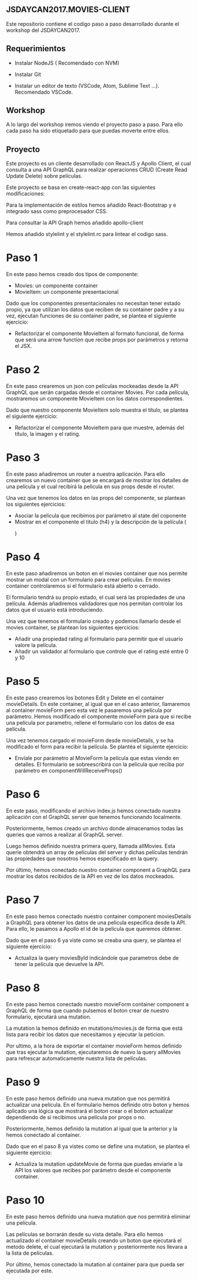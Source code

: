 ## JSDAYCAN2017.MOVIES-CLIENT

Este repositorio contiene el codigo paso a paso desarrollado durante el workshop del JSDAYCAN2017.

## Requerimientos

* Instalar NodeJS ( Recomendado con NVM)

* Instalar Git

* Instalar un editor de texto (VSCode, Atom, Sublime Text ...). Recomendado VSCode.

## Workshop

A lo largo del workshop iremos viendo el proyecto paso a paso. Para ello cada paso ha sido etiquetado para que puedas moverte entre ellos.

## Proyecto

Este proyecto es un cliente desarrollado con ReactJS y Apollo Client, el cual consulta a una API GraphQL para realizar
operaciones CRUD (Create Read Update Delete) sobre películas.

Este proyecto se basa en create-react-app con las siguientes modificaciones:

Para la implementación de estilos hemos añadido React-Bootstrap y e integrado sass como preprocesador CSS.

Para consultar la API Graph hemos añadido apollo-client

Hemos añadido stylelint y el stylelint.rc para lintear el codigo sass.

# Paso 1

En este paso hemos creado dos tipos de componente:
- Movies: un componente container
- MovieItem: un componente presentacional

Dado que los componentes presentacionales no necesitan tener estado propio,
ya que utilizan los datos que reciben de su container padre y a su vez, ejecutan
funciones de su container padre, se plantea el siguiente ejercicio:

- Refactorizar el componente MovieItem al formato funcional, de forma que será una
  arrow function que recibe props por parámetros y retorna el JSX.

# Paso 2

En este paso crearemos un json con películas mockeadas desde la API GraphQL que serán cargadas desde el container Movies.
Por cada película, mostraremos un componente MovieItem con los datos correspondientes.

Dado que nuestro componente MovieItem solo muestra el título, se plantea el siguiente ejercicio:

- Refactorizar el componente MovieItem para que muestre, además del título, la imagen y el rating.

# Paso 3

En este paso añadiremos un router a nuestra aplicación. Para ello crearemos un nuevo container que se encargará 
de mostrar los detalles de una película y el cual recibirá la pelicula en sus props desde el router.

Una vez que tenemos los datos en las props del componente, se plantean los siguientes ejercicios:

- Asociar la pelicula que recibimos por parámetro al state del coponente
- Mostrar en el componente el titulo (h4) y la descripción de la película (<p>)

# Paso 4

En este paso añadiremos un boton en el movies container que nos permite mostrar un modal con un formulario para crear películas.
En movies container controlaremos si el formulario está abierto o cerrado.

El formulario tendrá su propio estado, el cual será las propiedades de una película. Además añadiremos validadores que nos permitan
controlar los datos que el usuario está introduciendo.

Una vez que tenemos el formulario creado y podemos llamarlo desde el movies container, se plantean los siguientes ejercicios:

- Añadir una propiedad rating al formulario para permitir que el usuario valore la película.
- Añadir un validador al formulario que controle que el rating esté entre 0 y 10

# Paso 5

En este paso crearemos los botones Edit y Delete en el container movieDetails.
En este container, al igual que en el caso anterior, llamaremos al container movieForm pero esta vez le pasaremos una película por parámetro.
Hemos modificado el componente movieForm para que si recibe una película por parametro, rellene el formulario con los datos de esa película.

Una vez tenemos cargado el movieForm desde movieDetails, y se ha modificado el form para recibir la película. Se plantéa el siguiente ejercicio:

- Envíale por parámetro al MovieForm la película que estas viendo en detalles. El formulario se sobreescribirá con la pelicula que reciba por parámetro en componentWillReceiveProps()

# Paso 6

En este paso, modificando el archivo index.js hemos conectado nuestra aplicación con el GraphQL server que tenemos funcionando localmente.

Posteriormente, hemos creado un archivo donde almacenamos todas las queries que vamos a realizar al GraphQL server.

Luego hemos definido nuestra primera query, llamada allMovies. Esta querie obtendrá un array de películas del server y dichas películas
tendrán las propiedades que nosotros hemos especificado en la query.

Por último, hemos conectado nuestro container component a GraphQL para mostrar los datos recibidos de la API en vez de los datos mockeados.

# Paso 7


En este paso hemos conectado nuestro container component moviesDetails a GraphQL para obtener los datos de una pelicula especifica desde la API.
Para ello, le pasamos a Apollo el id de la pelicula que queremos obtener.

Dado que en el paso 6 ya viste como se creaba una query, se plantea el siguiente ejercicio:

- Actualiza la query moviesById indicándole que parametros debe de tener la película que devuelve la API.

# Paso 8

En este paso hemos conectado nuestro movieForm container component a GraphQL de forma que cuando pulsemos el boton crear de nuestro formulario,
ejecutará una mutation.

La mutation la hemos definido en mutations/movies.js de forma que está lista para recibir los datos que necesitamos y ejecutar la peticion.

Por ultimo, a la hora de exportar el container movieForm hemos definido que tras ejecutar la mutation, ejecutaremos de nuevo la query allMovies para refrescar
automaticamente nuestra lista de películas.

# Paso 9

En este paso hemos definido una nueva mutation que nos permitirá actualizar una película.
En el formulario hemos definido otro boton y hemos aplicado una lógica que mostrará el boton crear o el boton actualizar dependiendo de si recibimos una película por
props o no.

Posteriormente, hemos definido la mutation al igual que la anterior y la hemos conectado al container.

Dado que en el paso 8 ya vistes como se define una mutation, se plantea el siguiente ejercicio:
- Actualiza la mutation updateMovie de forma que puedas enviarle a la API los valores que recibes por parámetro desde el componente container.

# Paso 10

En este paso hemos definido una nueva mutation que nos permitirá eliminar una película.

Las películas se borrarán desde su vista detalle. Para ello hemos actualizado el container movieDetails creando un boton
que ejecutará el metodo delete, el cual ejecutará la mutation y posteriormente nos llevara a la lista de películas.

Por último, hemos conectado la mutation al container para que pueda ser ejecutada por este.
